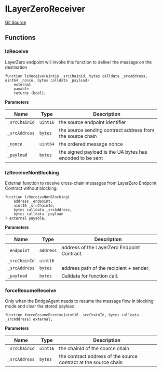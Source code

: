 # ILayerZeroReceiver
[Git Source](https://github.com/Maia-DAO/2023-09-maia-remediations/blob/main/src/interfaces/ILayerZeroReceiver.sol)


## Functions
### lzReceive

LayerZero endpoint will invoke this function to deliver the message on the destination


```solidity
function lzReceive(uint16 _srcChainId, bytes calldata _srcAddress, uint64 _nonce, bytes calldata _payload)
    external
    payable
    returns (bool);
```
**Parameters**

|Name|Type|Description|
|----|----|-----------|
|`_srcChainId`|`uint16`|the source endpoint identifier|
|`_srcAddress`|`bytes`|the source sending contract address from the source chain|
|`_nonce`|`uint64`|the ordered message nonce|
|`_payload`|`bytes`|the signed payload is the UA bytes has encoded to be sent|


### lzReceiveNonBlocking

External function to receive cross-chain messages from LayerZero Endpoint Contract without blocking.


```solidity
function lzReceiveNonBlocking(
    address _endpoint,
    uint16 _srcChainId,
    bytes calldata _srcAddress,
    bytes calldata _payload
) external payable;
```
**Parameters**

|Name|Type|Description|
|----|----|-----------|
|`_endpoint`|`address`|address of the LayerZero Endpoint Contract.|
|`_srcChainId`|`uint16`||
|`_srcAddress`|`bytes`|address path of the recipient + sender.|
|`_payload`|`bytes`|Calldata for function call.|


### forceResumeReceive

Only when the BridgeAgent needs to resume the message flow in blocking mode and clear the stored payload.


```solidity
function forceResumeReceive(uint16 _srcChainId, bytes calldata _srcAddress) external;
```
**Parameters**

|Name|Type|Description|
|----|----|-----------|
|`_srcChainId`|`uint16`|the chainId of the source chain|
|`_srcAddress`|`bytes`|the contract address of the source contract at the source chain|


